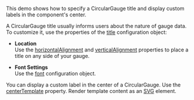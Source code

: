 This demo shows how to specify a CircularGauge title and display custom labels in the component's center. 

A CircularGauge title usually informs users about the nature of gauge data. To customize it, use the properties of the [title](/Documentation/ApiReference/UI_Components/dxCircularGauge/Configuration/title/) configuration object:

- **Location**    
Use the [horizontalAlignment](/Documentation/ApiReference/UI_Components/dxCircularGauge/Configuration/title/#horizontalAlignment) and [verticalAlignment](/Documentation/ApiReference/UI_Components/dxCircularGauge/Configuration/title/#verticalAlignment) properties to place a title on any side of your gauge.

- **Font Settings**    
Use the [font](/Documentation/ApiReference/UI_Components/dxCircularGauge/Configuration/title/font/) configuration object.

You can display a custom label in the center of a CircularGauge. Use the [centerTemplate](/Documentation/ApiReference/UI_Components/dxCircularGauge/Configuration/#centerTemplate) property. Render template content as an [SVG](https://developer.mozilla.org/en-US/docs/Web/SVG) element.
<!--split-->
